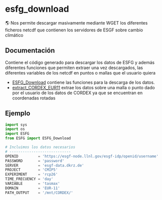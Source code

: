 # esfg_download



🌎 Nos permite descargar masivamente mediante WGET los diferentes ficheros netcdf que contienen los servidores de ESGF sobre cambio climático

## Documentación

Contiene el código generado para descargar los datos de ESFG y además diferentes funciones que permiten extraer una vez descargados, las diferentes variables de los netcdf en puntos o mallas que el usuario quiera
* [ESFG_Download](https://github.com/navass11/esfg_download/blob/master/ESFG/ESFG_Download.py) contiene las funciones para la descarga de los datos.
* [extract_CORDEX_EUR11](https://github.com/navass11/esfg_download/blob/master/ESFG/extract_CORDEX_EUR11.py) extrae los datos sobre una malla o punto dado por el usuario de los datos de CORDEX ya que se encuentran en coordenadas rotadas

## Ejemplo
```python
import sys
import os
import ESFG
from ESFG import ESFG_Download

# Incluimos los datos necesarios
# ----------------------------
OPENID         = 'https://esgf-node.llnl.gov/esgf-idp/openid/username'
PASSWORD       = 'password'
SERVER         = 'esgf-data.dkrz.de'
PROJECT        = 'CMIP5'
EXPERIMENT     = 'rcp26'
TIME_FRECUENCY = 'day'
VARIABLE       = 'tasmax'
DOMAIN         = 'EUR-11'
PATH_OUTPUT    = '/mnt/CORDEX/'

```